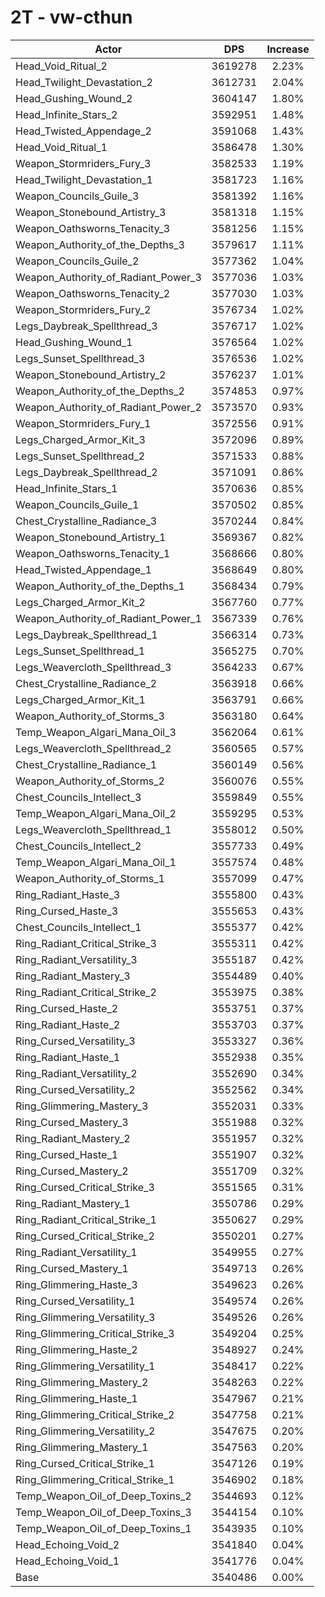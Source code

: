 # 2T - vw-cthun
| Actor | DPS | Increase |
|---|:---:|:---:|
|Head_Void_Ritual_2|3619278|2.23%|
|Head_Twilight_Devastation_2|3612731|2.04%|
|Head_Gushing_Wound_2|3604147|1.80%|
|Head_Infinite_Stars_2|3592951|1.48%|
|Head_Twisted_Appendage_2|3591068|1.43%|
|Head_Void_Ritual_1|3586478|1.30%|
|Weapon_Stormriders_Fury_3|3582533|1.19%|
|Head_Twilight_Devastation_1|3581723|1.16%|
|Weapon_Councils_Guile_3|3581392|1.16%|
|Weapon_Stonebound_Artistry_3|3581318|1.15%|
|Weapon_Oathsworns_Tenacity_3|3581256|1.15%|
|Weapon_Authority_of_the_Depths_3|3579617|1.11%|
|Weapon_Councils_Guile_2|3577362|1.04%|
|Weapon_Authority_of_Radiant_Power_3|3577036|1.03%|
|Weapon_Oathsworns_Tenacity_2|3577030|1.03%|
|Weapon_Stormriders_Fury_2|3576734|1.02%|
|Legs_Daybreak_Spellthread_3|3576717|1.02%|
|Head_Gushing_Wound_1|3576564|1.02%|
|Legs_Sunset_Spellthread_3|3576536|1.02%|
|Weapon_Stonebound_Artistry_2|3576237|1.01%|
|Weapon_Authority_of_the_Depths_2|3574853|0.97%|
|Weapon_Authority_of_Radiant_Power_2|3573570|0.93%|
|Weapon_Stormriders_Fury_1|3572556|0.91%|
|Legs_Charged_Armor_Kit_3|3572096|0.89%|
|Legs_Sunset_Spellthread_2|3571533|0.88%|
|Legs_Daybreak_Spellthread_2|3571091|0.86%|
|Head_Infinite_Stars_1|3570636|0.85%|
|Weapon_Councils_Guile_1|3570502|0.85%|
|Chest_Crystalline_Radiance_3|3570244|0.84%|
|Weapon_Stonebound_Artistry_1|3569367|0.82%|
|Weapon_Oathsworns_Tenacity_1|3568666|0.80%|
|Head_Twisted_Appendage_1|3568649|0.80%|
|Weapon_Authority_of_the_Depths_1|3568434|0.79%|
|Legs_Charged_Armor_Kit_2|3567760|0.77%|
|Weapon_Authority_of_Radiant_Power_1|3567339|0.76%|
|Legs_Daybreak_Spellthread_1|3566314|0.73%|
|Legs_Sunset_Spellthread_1|3565275|0.70%|
|Legs_Weavercloth_Spellthread_3|3564233|0.67%|
|Chest_Crystalline_Radiance_2|3563918|0.66%|
|Legs_Charged_Armor_Kit_1|3563791|0.66%|
|Weapon_Authority_of_Storms_3|3563180|0.64%|
|Temp_Weapon_Algari_Mana_Oil_3|3562064|0.61%|
|Legs_Weavercloth_Spellthread_2|3560565|0.57%|
|Chest_Crystalline_Radiance_1|3560149|0.56%|
|Weapon_Authority_of_Storms_2|3560076|0.55%|
|Chest_Councils_Intellect_3|3559849|0.55%|
|Temp_Weapon_Algari_Mana_Oil_2|3559295|0.53%|
|Legs_Weavercloth_Spellthread_1|3558012|0.50%|
|Chest_Councils_Intellect_2|3557733|0.49%|
|Temp_Weapon_Algari_Mana_Oil_1|3557574|0.48%|
|Weapon_Authority_of_Storms_1|3557099|0.47%|
|Ring_Radiant_Haste_3|3555800|0.43%|
|Ring_Cursed_Haste_3|3555653|0.43%|
|Chest_Councils_Intellect_1|3555377|0.42%|
|Ring_Radiant_Critical_Strike_3|3555311|0.42%|
|Ring_Radiant_Versatility_3|3555187|0.42%|
|Ring_Radiant_Mastery_3|3554489|0.40%|
|Ring_Radiant_Critical_Strike_2|3553975|0.38%|
|Ring_Cursed_Haste_2|3553751|0.37%|
|Ring_Radiant_Haste_2|3553703|0.37%|
|Ring_Cursed_Versatility_3|3553327|0.36%|
|Ring_Radiant_Haste_1|3552938|0.35%|
|Ring_Radiant_Versatility_2|3552690|0.34%|
|Ring_Cursed_Versatility_2|3552562|0.34%|
|Ring_Glimmering_Mastery_3|3552031|0.33%|
|Ring_Cursed_Mastery_3|3551988|0.32%|
|Ring_Radiant_Mastery_2|3551957|0.32%|
|Ring_Cursed_Haste_1|3551907|0.32%|
|Ring_Cursed_Mastery_2|3551709|0.32%|
|Ring_Cursed_Critical_Strike_3|3551565|0.31%|
|Ring_Radiant_Mastery_1|3550786|0.29%|
|Ring_Radiant_Critical_Strike_1|3550627|0.29%|
|Ring_Cursed_Critical_Strike_2|3550201|0.27%|
|Ring_Radiant_Versatility_1|3549955|0.27%|
|Ring_Cursed_Mastery_1|3549713|0.26%|
|Ring_Glimmering_Haste_3|3549623|0.26%|
|Ring_Cursed_Versatility_1|3549574|0.26%|
|Ring_Glimmering_Versatility_3|3549526|0.26%|
|Ring_Glimmering_Critical_Strike_3|3549204|0.25%|
|Ring_Glimmering_Haste_2|3548927|0.24%|
|Ring_Glimmering_Versatility_1|3548417|0.22%|
|Ring_Glimmering_Mastery_2|3548263|0.22%|
|Ring_Glimmering_Haste_1|3547967|0.21%|
|Ring_Glimmering_Critical_Strike_2|3547758|0.21%|
|Ring_Glimmering_Versatility_2|3547675|0.20%|
|Ring_Glimmering_Mastery_1|3547563|0.20%|
|Ring_Cursed_Critical_Strike_1|3547126|0.19%|
|Ring_Glimmering_Critical_Strike_1|3546902|0.18%|
|Temp_Weapon_Oil_of_Deep_Toxins_2|3544693|0.12%|
|Temp_Weapon_Oil_of_Deep_Toxins_3|3544154|0.10%|
|Temp_Weapon_Oil_of_Deep_Toxins_1|3543935|0.10%|
|Head_Echoing_Void_2|3541840|0.04%|
|Head_Echoing_Void_1|3541776|0.04%|
|Base|3540486|0.00%|
